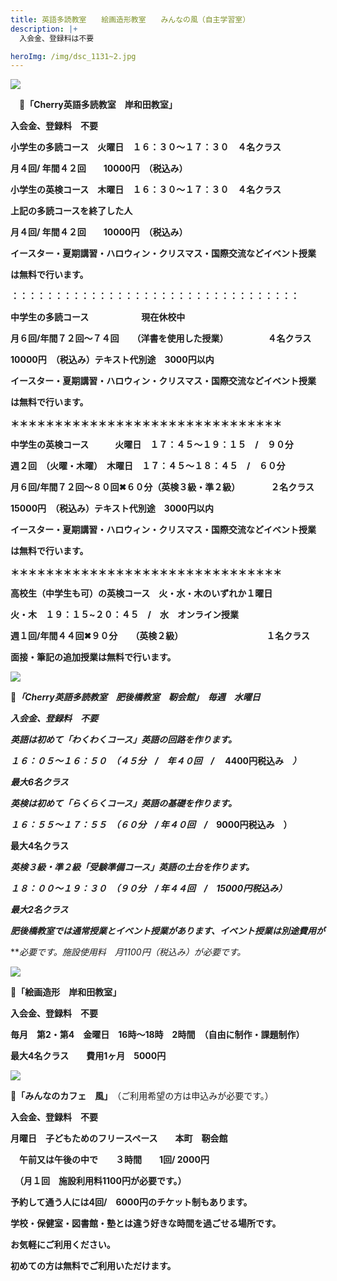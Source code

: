 ```yaml
---
title: 英語多読教室　　絵画造形教室　　みんなの風（自主学習室）　　
description: |+
  入会金、登録料は不要　

heroImg: /img/dsc_1131~2.jpg
---
```

![](/img/dsc_0633.jpg)

　🍒**「Cherry英語多読教室　岸和田教室」**

**入会金、登録料　不要**　

**小学生の多読コース　火曜日　１６：３０～１７：３０　４名クラス**

**月４回/ 年間４２回　　10000円　（税込み）**

**小学生の英検コース　木曜日　１６：３０～１７：３０　４名クラス**

**上記の多読コースを終了した人**

**月４回/ 年間４２回　　10000円　（税込み）**

**イースター・夏期講習・ハロウィン・クリスマス・国際交流などイベント授業**

**は無料で行います。**

**：：：：：：：：：：：：：：：：：：：：：：：：：：：：：：：：：**

**中学生の多読コース　　　　　　現在休校中**　　　　　　

**月６回/年間７２回～７４回　　（洋書を使用した授業）　　　　　４名クラス**

**10000円　（税込み）テキスト代別途　3000円以内**

**イースター・夏期講習・ハロウィン・クリスマス・国際交流などイベント授業**

**は無料で行います。**

**＊＊＊＊＊＊＊＊＊＊＊＊＊＊＊＊＊＊＊＊＊＊＊＊＊＊＊＊＊＊＊**

**中学生の英検コース　　　火曜日　１７：４５～１９：１５　/　９０分**

**週２回　（火曜・木曜）　木曜日　１７：４５～１８：４５　/　６０分**　　

**月６回/年間７２回～８０回✖６０分（英検３級・準２級）　　　　２名クラス**

**15000円　（税込み）テキスト代別途　3000円以内**

**イースター・夏期講習・ハロウィン・クリスマス・国際交流などイベント授業**

**は無料で行います。**

**＊＊＊＊＊＊＊＊＊＊＊＊＊＊＊＊＊＊＊＊＊＊＊＊＊＊＊＊＊＊＊**

**高校生（中学生も可）の英検コース　火・水・木のいずれか１曜日**

**火・木　１９：１５~２０：４５　/　水　オンライン授業**

**週１回/年間４４回✖９０分　　（英検２級）　　　　　　　　　　１名クラス**

**面接・筆記の追加授業は無料で行います。**

![](/img/dsc_0892.jpg)

**🍒*「Cherry英語多読教室　肥後橋教室　靭会館」　毎週　水曜日***

***入会金、登録料　不要***　　

***英語は初めて「わくわくコース」英語の回路を作ります。***

***１６：０５～１６：５０　（４５分　/　年４０回　/*　 4400円税込み　*）***

***最大6名クラス***

***英検は初めて「らくらくコース」英語の基礎を作ります。***

***１６：５５～１７：５５　（６０分　/   年４０回　/*　9000円税込み　）**

**最大4名クラス**　

***英検３級・準２級「受験準備コース」英語の土台を作ります。***

***１８：００～１９：３０　（９０分　/  年４４回　/　15000円税込み）***

***最大2名クラス***

***肥後橋教室では通常授業とイベント授業があります、イベント授業は別途費用が***

***必要です。*施設使用料　月1100円（税込み）が必要です。**

![](/img/dsc_0714.jpg)

🍒**「絵画造形　岸和田教室」**

**入会金、登録料　不要**

**毎月　第2・第4　金曜日　16時～18時　2時間　（自由に制作・課題制作）**

**最大4名クラス　　費用1ヶ月　5000円**　　

![](/img/dsc_0425.jpg)

🍒**「みんなのカフェ　風」**　（ご利用希望の方は申込みが必要です。）

**入会金、登録料　不要**

**月曜日　子どもためのフリースペース　　本町　靭会館**

　**午前又は午後の中で　　３時間　　1回/ 2000円**

　**（月１回　施設利用料1100円が必要です。）**

**予約して通う人には4回/　6000円のチケット制もあります。**

**学校・保健室・図書館・塾とは違う好きな時間を過ごせる場所です。**

**お気軽にご利用ください。**

**初めての方は無料でご利用いただけます。**